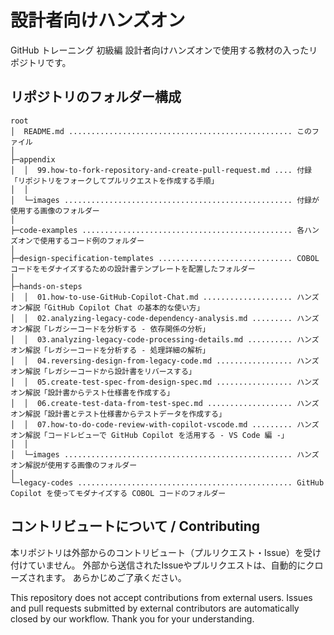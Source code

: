 # 設計者向けハンズオン

GitHub トレーニング 初級編 設計者向けハンズオンで使用する教材の入ったリポジトリです。

## リポジトリのフォルダー構成

```plaintext
root
│  README.md .................................................. このファイル
│
├─appendix
│  │  99.how-to-fork-repository-and-create-pull-request.md .... 付録「リポジトリをフォークしてプルリクエストを作成する手順」
│  │
│  └─images ................................................... 付録が使用する画像のフォルダー
│
├─code-examples ............................................... 各ハンズオンで使用するコード例のフォルダー
│
├─design-specification-templates .............................. COBOL コードをモダナイズするための設計書テンプレートを配置したフォルダー
│
├─hands-on-steps
│  │  01.how-to-use-GitHub-Copilot-Chat.md .................... ハンズオン解説「GitHub Copilot Chat の基本的な使い方」
│  │  02.analyzing-legacy-code-dependency-analysis.md ......... ハンズオン解説「レガシーコードを分析する - 依存関係の分析」
│  │  03.analyzing-legacy-code-processing-details.md .......... ハンズオン解説「レガシーコードを分析する - 処理詳細の解析」
│  │  04.reversing-design-from-legacy-code.md ................. ハンズオン解説「レガシーコードから設計書をリバースする」
│  │  05.create-test-spec-from-design-spec.md ................. ハンズオン解説「設計書からテスト仕様書を作成する」
│  │  06.create-test-data-from-test-spec.md ................... ハンズオン解説「設計書とテスト仕様書からテストデータを作成する」
│  │  07.how-to-do-code-review-with-copilot-vscode.md ......... ハンズオン解説「コードレビューで GitHub Copilot を活用する - VS Code 編 -」
│  │
│  └─images ................................................... ハンズオン解説が使用する画像のフォルダー
│
└─legacy-codes ................................................ GitHub Copilot を使ってモダナイズする COBOL コードのフォルダー
```

## コントリビュートについて / Contributing

本リポジトリは外部からのコントリビュート（プルリクエスト・Issue）を受け付けていません。
外部から送信されたIssueやプルリクエストは、自動的にクローズされます。
あらかじめご了承ください。

This repository does not accept contributions from external users.
Issues and pull requests submitted by external contributors are automatically closed by our workflow.
Thank you for your understanding.
